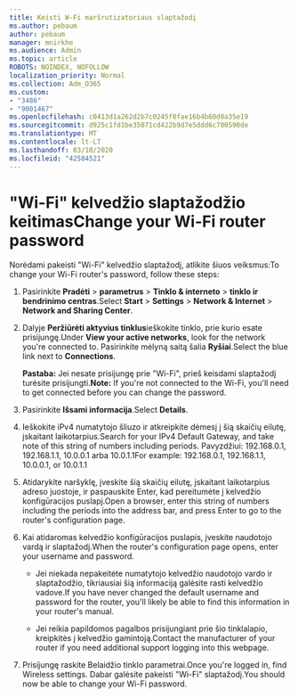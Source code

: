 ```yaml
---
title: Keisti W-Fi maršrutizatoriaus slaptažodį
ms.author: pebaum
author: pebaum
manager: mnirkhe
ms.audience: Admin
ms.topic: article
ROBOTS: NOINDEX, NOFOLLOW
localization_priority: Normal
ms.collection: Adm_O365
ms.custom:
- "3486"
- "9001467"
ms.openlocfilehash: c0413d1a262d2b7c0245f0fae16b4b60d0a35e19
ms.sourcegitcommit: d925c1fd1be35071cd422b9d7e5ddd6c700590de
ms.translationtype: MT
ms.contentlocale: lt-LT
ms.lasthandoff: 03/10/2020
ms.locfileid: "42584521"
---
```

# <a name="change-your-wi-fi-router-password"></a><span data-ttu-id="aa621-102">"Wi-Fi" kelvedžio slaptažodžio keitimas</span><span class="sxs-lookup"><span data-stu-id="aa621-102">Change your Wi-Fi router password</span></span>

<span data-ttu-id="aa621-103">Norėdami pakeisti "Wi-Fi" kelvedžio slaptažodį, atlikite šiuos veiksmus:</span><span class="sxs-lookup"><span data-stu-id="aa621-103">To change your Wi-Fi router's password, follow these steps:</span></span>

1. <span data-ttu-id="aa621-104">Pasirinkite **Pradėti** > **parametrus** > **Tinklo & interneto** > **tinklo ir bendrinimo centras**.</span><span class="sxs-lookup"><span data-stu-id="aa621-104">Select **Start** > **Settings** > **Network & Internet** > **Network and Sharing Center**.</span></span>

2. <span data-ttu-id="aa621-105">Dalyje **Peržiūrėti aktyvius tinklus**ieškokite tinklo, prie kurio esate prisijungę.</span><span class="sxs-lookup"><span data-stu-id="aa621-105">Under **View your active networks**, look for the network you're connected to.</span></span> <span data-ttu-id="aa621-106">Pasirinkite mėlyną saitą šalia **Ryšiai**.</span><span class="sxs-lookup"><span data-stu-id="aa621-106">Select the blue link next to **Connections**.</span></span><br>

   <span data-ttu-id="aa621-107">**Pastaba:** Jei nesate prisijungę prie "Wi-Fi", prieš keisdami slaptažodį turėsite prisijungti.</span><span class="sxs-lookup"><span data-stu-id="aa621-107">**Note:** If you're not connected to the Wi-Fi, you'll need to get connected before you can change the password.</span></span>

3. <span data-ttu-id="aa621-108">Pasirinkite **Išsami informacija**.</span><span class="sxs-lookup"><span data-stu-id="aa621-108">Select **Details**.</span></span>

4. <span data-ttu-id="aa621-109">Ieškokite iPv4 numatytojo šliuzo ir atkreipkite dėmesį į šią skaičių eilutę, įskaitant laikotarpius.</span><span class="sxs-lookup"><span data-stu-id="aa621-109">Search for your IPv4 Default Gateway, and take note of this string of numbers including periods.</span></span> <span data-ttu-id="aa621-110">Pavyzdžiui: 192.168.0.1, 192.168.1.1, 10.0.0.1 arba 10.0.1.1</span><span class="sxs-lookup"><span data-stu-id="aa621-110">For example: 192.168.0.1, 192.168.1.1, 10.0.0.1, or 10.0.1.1</span></span>

5. <span data-ttu-id="aa621-111">Atidarykite naršyklę, įveskite šią skaičių eilutę, įskaitant laikotarpius adreso juostoje, ir paspauskite Enter, kad pereitumėte į kelvedžio konfigūracijos puslapį.</span><span class="sxs-lookup"><span data-stu-id="aa621-111">Open a browser, enter this string of numbers including the periods into the address bar, and press Enter to go to the router's configuration page.</span></span>

6. <span data-ttu-id="aa621-112">Kai atidaromas kelvedžio konfigūracijos puslapis, įveskite naudotojo vardą ir slaptažodį.</span><span class="sxs-lookup"><span data-stu-id="aa621-112">When the router's configuration page opens, enter your username and password.</span></span><br>
   - <span data-ttu-id="aa621-113">Jei niekada nepakeitėte numatytojo kelvedžio naudotojo vardo ir slaptažodžio, tikriausiai šią informaciją galėsite rasti kelvedžio vadove.</span><span class="sxs-lookup"><span data-stu-id="aa621-113">If you have never changed the default username and password for the router, you'll likely be able to find this information in your router's manual.</span></span>

   - <span data-ttu-id="aa621-114">Jei reikia papildomos pagalbos prisijungiant prie šio tinklalapio, kreipkitės į kelvedžio gamintoją.</span><span class="sxs-lookup"><span data-stu-id="aa621-114">Contact the manufacturer of your router if you need additional support logging into this webpage.</span></span>

7. <span data-ttu-id="aa621-115">Prisijungę raskite Belaidžio tinklo parametrai.</span><span class="sxs-lookup"><span data-stu-id="aa621-115">Once you're logged in, find Wireless settings.</span></span> <span data-ttu-id="aa621-116">Dabar galėsite pakeisti "Wi-Fi" slaptažodį.</span><span class="sxs-lookup"><span data-stu-id="aa621-116">You should now be able to change your Wi-Fi password.</span></span>
